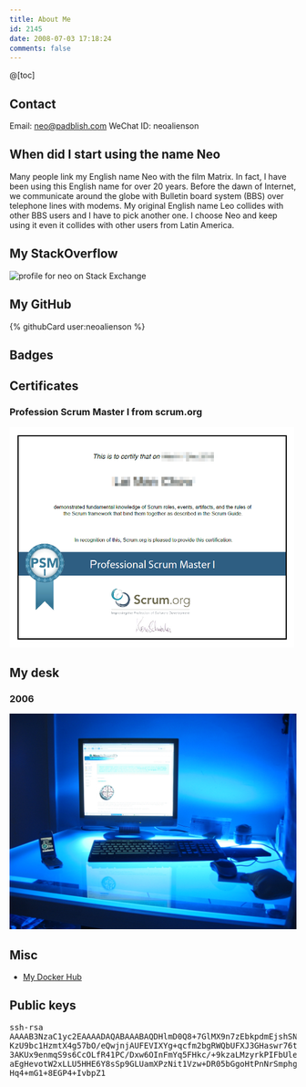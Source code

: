 ```yaml
---
title: About Me
id: 2145
date: 2008-07-03 17:18:24
comments: false
---
```


@[toc]

## Contact

Email: neo@padblish.com
WeChat ID: neoalienson

## When did I start using the name Neo

Many people link my English name Neo with the film Matrix. In fact, I have been using this English name for over 20 years. Before the dawn of Internet, we communicate around the globe with Bulletin board system (BBS) over telephone lines with modems. My original English name Leo collides with other BBS users and I have to pick another one. I choose Neo and keep using it even it collides with other users from Latin America.

## My StackOverflow
![profile for neo on Stack Exchange](http://stackexchange.com/users/2122053/neo)

## My GitHub
{% githubCard user:neoalienson %}

## Badges

<div data-iframe-width="150" data-iframe-height="270" data-share-badge-id="6eaac7f0-9974-4dda-a425-ba20dae69dda"></div>
<script type="text/javascript">// <![CDATA[
(function() {       var s = document.createElement('script');       s.type = 'text/javascript';       s.async = true;       s.src = '//www.youracclaim.com/assets/utilities/embed.js';       var o = document.getElementsByTagName('script')[0];       o.parentNode.insertBefore(s, o);       })();
// ]]></script>

<div data-iframe-width="150" data-iframe-height="270" data-share-badge-id="9e053821-af0b-4688-b2e7-64899fce0f8e"></div>
<script type="text/javascript">
    (function() {
      var s = document.createElement('script');
      s.type = 'text/javascript';
      s.async = true;
      s.src = '//www.youracclaim.com/assets/utilities/embed.js';
      var o = document.getElementsByTagName('script')[0];
      o.parentNode.insertBefore(s, o);
      })();
</script>

## Certificates

### Profession Scrum Master I from scrum.org

![Profession Scrum Master I from scrum.org](scrum_psm1_201407.png)

## My desk

### 2006
![My desk at 2006](mydesk-200602.jpg)

## Misc
* [My Docker Hub](https://hub.docker.com/u/neoalienson/)

## Public keys

<pre>ssh-rsa
AAAAB3NzaC1yc2EAAAADAQABAAABAQDHlmD0Q8+7GlMX9n7zEbkpdmEjshSNI9psROPyj+tO5H1FPKtj0SUIJNAk
KzU9bc1HzmtX4g57bO/eQwjnjAUFEVIXYg+qcfm2bgRWQbUFXJ3GHaswr76t5c957bI7JWutgeQdqUAgeAoztbXU
3AKUx9enmqS9s6CcOLfR41PC/Dxw6OInFmYq5FHkc/+9kzaLMzyrkPIFbUleqha0a8c2bIgQ4t52WYXTJDI8D95Z
aEgHevotW2xLLU5HHE6Y8sSp9GLUamXPzNit1Vzw+DR05bGgoHtPnNrSmphg3eR1awIwmXZKExhFjBt5xgT7+kGx
Hq4+mG1+8EGP4+IvbpZ1
</pre>
